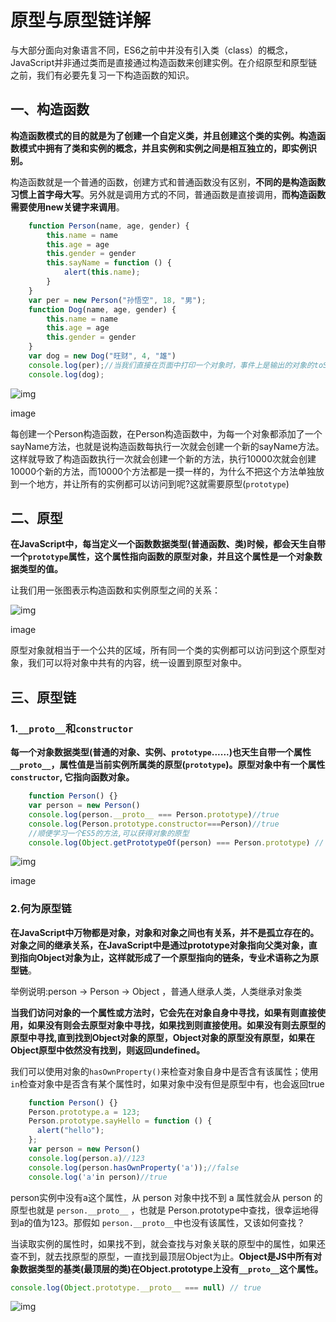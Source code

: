 # 原型与原型链详解



与大部分面向对象语言不同，ES6之前中并没有引入类（class）的概念，JavaScript并非通过类而是直接通过构造函数来创建实例。在介绍原型和原型链之前，我们有必要先复习一下构造函数的知识。

## 一、构造函数

**构造函数模式的目的就是为了创建一个自定义类，并且创建这个类的实例。构造函数模式中拥有了类和实例的概念，并且实例和实例之间是相互独立的，即实例识别。**

构造函数就是一个普通的函数，创建方式和普通函数没有区别，**不同的是构造函数习惯上首字母大写**。另外就是调用方式的不同，普通函数是直接调用，**而构造函数需要使用new关键字来调用**。



```jsx
    function Person(name, age, gender) {
        this.name = name
        this.age = age
        this.gender = gender
        this.sayName = function () {
            alert(this.name);
        }
    }
    var per = new Person("孙悟空", 18, "男");
    function Dog(name, age, gender) {
        this.name = name
        this.age = age
        this.gender = gender
    }
    var dog = new Dog("旺财", 4, "雄")
    console.log(per);//当我们直接在页面中打印一个对象时，事件上是输出的对象的toString()方法的返回值
    console.log(dog);
```

![img](https://upload-images.jianshu.io/upload_images/3174701-1a20d86bf6856c95?imageMogr2/auto-orient/strip|imageView2/2/w/587/format/webp)

image

每创建一个Person构造函数，在Person构造函数中，为每一个对象都添加了一个sayName方法，也就是说构造函数每执行一次就会创建一个新的sayName方法。这样就导致了构造函数执行一次就会创建一个新的方法，执行10000次就会创建10000个新的方法，而10000个方法都是一摸一样的，为什么不把这个方法单独放到一个地方，并让所有的实例都可以访问到呢?这就需要原型(`prototype`)

## 二、原型

**在JavaScript中，每当定义一个函数数据类型(普通函数、类)时候，都会天生自带一个`prototype`属性，这个属性指向函数的原型对象，并且这个属性是一个对象数据类型的值。**

让我们用一张图表示构造函数和实例原型之间的关系：

![img](https://upload-images.jianshu.io/upload_images/3174701-2dd95188a8f6b19e?imageMogr2/auto-orient/strip|imageView2/2/w/467/format/webp)

image



原型对象就相当于一个公共的区域，所有同一个类的实例都可以访问到这个原型对象，我们可以将对象中共有的内容，统一设置到原型对象中。

## 三、原型链

### 1.`__proto__`和`constructor`

**每一个对象数据类型(普通的对象、实例、`prototype`......)也天生自带一个属性`__proto__`，属性值是当前实例所属类的原型(`prototype`)。原型对象中有一个属性`constructor`, 它指向函数对象。**



```jsx
    function Person() {}
    var person = new Person()
    console.log(person.__proto__ === Person.prototype)//true
    console.log(Person.prototype.constructor===Person)//true
    //顺便学习一个ES5的方法,可以获得对象的原型
    console.log(Object.getPrototypeOf(person) === Person.prototype) // true
```

![img](https://upload-images.jianshu.io/upload_images/3174701-9a3de0b501161c07?imageMogr2/auto-orient/strip|imageView2/2/w/530/format/webp)

image

### 2.何为原型链

**在JavaScript中万物都是对象，对象和对象之间也有关系，并不是孤立存在的。对象之间的继承关系，在JavaScript中是通过prototype对象指向父类对象，直到指向Object对象为止，这样就形成了一个原型指向的链条，专业术语称之为原型链**。

举例说明:person → Person → Object ，普通人继承人类，人类继承对象类

**当我们访问对象的一个属性或方法时，它会先在对象自身中寻找，如果有则直接使用，如果没有则会去原型对象中寻找，如果找到则直接使用。如果没有则去原型的原型中寻找,直到找到Object对象的原型，Object对象的原型没有原型，如果在Object原型中依然没有找到，则返回undefined。**

我们可以使用对象的`hasOwnProperty()`来检查对象自身中是否含有该属性；使用`in`检查对象中是否含有某个属性时，如果对象中没有但是原型中有，也会返回true



```jsx
    function Person() {}
    Person.prototype.a = 123;
    Person.prototype.sayHello = function () {
      alert("hello");
    };
    var person = new Person()
    console.log(person.a)//123
    console.log(person.hasOwnProperty('a'));//false
    console.log('a'in person)//true
```

person实例中没有a这个属性，从 person 对象中找不到 a 属性就会从 person 的原型也就是 `person.__proto__` ，也就是 Person.prototype中查找，很幸运地得到a的值为123。那假如 `person.__proto__`中也没有该属性，又该如何查找？

当读取实例的属性时，如果找不到，就会查找与对象关联的原型中的属性，如果还查不到，就去找原型的原型，一直找到最顶层Object为止。**Object是JS中所有对象数据类型的基类(最顶层的类)在Object.prototype上没有`__proto__`这个属性。**



```jsx
console.log(Object.prototype.__proto__ === null) // true
```



![img](https://upload-images.jianshu.io/upload_images/3174701-18a76d28c0a9ea1b?imageMogr2/auto-orient/strip|imageView2/2/w/521/format/webp)